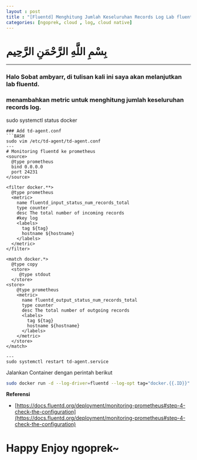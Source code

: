 ```yaml
---
layout : post
title : "[Fluentd] Menghitung Jumlah Keseluruhan Records Log Lab fluentd"
categories: [ngoprek, cloud , log, cloud native]
---
```

# بِسْمِ اللَّهِ الرَّحْمَنِ الرَّحِيم
---

### Halo Sobat ambyarr, di tulisan kali ini saya akan melanjutkan lab fluentd.

### menambahkan metric untuk menghitung jumlah keseluruhan records log.


sudo systemctl status docker
```
### Add td-agent.conf
```BASH
sudo vim /etc/td-agent/td-agent.conf
---
# Monitoring fluentd ke prometheus 
<source>
  @type prometheus
  bind 0.0.0.0
  port 24231
</source>

<filter docker.**>
  @type prometheus
  <metric>
    name fluentd_input_status_num_records_total
    type counter
    desc The total number of incoming records
    #key log
    <labels>
      tag ${tag}
      hostname ${hostname}
    </labels>
  </metric>
</filter>

<match docker.*>
  @type copy
  <store>
     @type stdout
  </store>
<store>
    @type prometheus
    <metric>
      name fluentd_output_status_num_records_total
      type counter
      desc The total number of outgoing records
      <labels>
        tag ${tag}
        hostname ${hostname}
      </labels>
    </metric>
  </store>
</match>

---
sudo systemctl restart td-agent.service
```

Jalankan Container dengan perintah berikut

```BASH
sudo docker run -d --log-driver=fluentd --log-opt tag="docker.{{.ID}}" nginx:latest echo 'Iki buat Latihan Lur' -p 9000:9000
```


**Referensi**
* [https://docs.fluentd.org/deployment/monitoring-prometheus#step-4-check-the-configuration](https://docs.fluentd.org/deployment/monitoring-prometheus#step-4-check-the-configuration)

# Happy Enjoy ngoprek~
